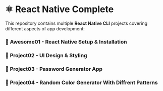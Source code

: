 # ⚛️ React Native Complete  

This repository contains multiple **React Native CLI** projects covering different aspects of app development:  

### 🚀 **Awesome01 - React Native Setup & Installation**  

### 🎨 **Project02 - UI Design & Styling**  

### 🔐 **Project03 - Password Generator App**  

### 🔐 **Project04 - Random Color Generator With Diffrent Patterns**  
